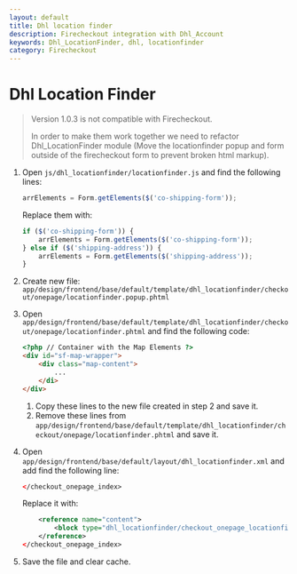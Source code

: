 ```yaml
---
layout: default
title: Dhl location finder
description: Firecheckout integration with Dhl_Account
keywords: Dhl_LocationFinder, dhl, locationfinder
category: Firecheckout
---
```


# Dhl Location Finder

> Version 1.0.3 is not compatible with Firecheckout.
>
> In order to make them work together we need to refactor Dhl_LocationFinder
> module (Move the locationfinder popup and form outside of the firecheckout form
> to prevent broken html markup).

 1. Open `js/dhl_locationfinder/locationfinder.js` and find the following lines:

    ```js
    arrElements = Form.getElements($('co-shipping-form'));
    ```

    Replace them with:

    ```js
    if ($('co-shipping-form')) {
        arrElements = Form.getElements($('co-shipping-form'));
    } else if ($('shipping-address')) {
        arrElements = Form.getElements($('shipping-address'));
    }
    ```

 2. Create new file: `app/design/frontend/base/default/template/dhl_locationfinder/checkout/onepage/locationfinder.popup.phtml`

 3. Open `app/design/frontend/base/default/template/dhl_locationfinder/checkout/onepage/locationfinder.phtml`
    and find the following code:

    ```html
    <?php // Container with the Map Elements ?>
    <div id="sf-map-wrapper">
        <div class="map-content">
            ...
        </di>
    </div>
    ```

    1. Copy these lines to the new file created in step 2 and save it.
    2. Remove these lines from `app/design/frontend/base/default/template/dhl_locationfinder/checkout/onepage/locationfinder.phtml` and save it.

 4. Open `app/design/frontend/base/default/layout/dhl_locationfinder.xml` and
    add find the following line:

    ```xml
    </checkout_onepage_index>
    ```

    Replace it with:

    ```xml
        <reference name="content">
            <block type="dhl_locationfinder/checkout_onepage_locationfinder" name="dhl_locationfinder.popup" template="dhl_locationfinder/checkout/onepage/locationfinder.popup.phtml" before="-"/>
        </reference>
    </checkout_onepage_index>
    ```

 5. Save the file and clear cache.
